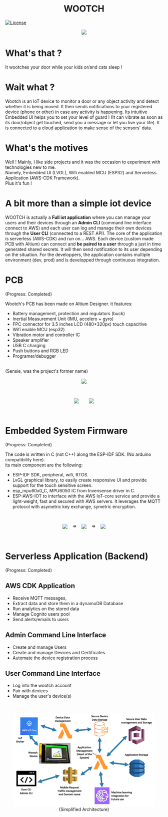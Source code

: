 <h1 align="center">WOOTCH</h1>

[![License](https://img.shields.io/badge/license-MIT-blue.svg)](https://opensource.org/licenses/MIT)

<p align="center"><img width=50% src="Support/readme_assets/wootch_on.jpg"></p>

# What's that ?

It wootches your door while your kids or/and cats sleep !

# Wait what ?

Wootch is an IoT device to monitor a door or any object activity and detect whether it is being moved. It then sends notifications to your registered device (phone or other) in case any activity is happening. Its intuitive Embedded UI helps you to set your level of guard ! (It can vibrate as soon as its door/object get touched, send you a message or let you live your life). It is connected to a cloud application to make sense of the sensors' data.

# What's the motives

Well ! Mainly, I like side projects and it was the occasion to experiment with technologies new to me.
<br>
Namely, Embedded UI (LVGL), Wifi enabled MCU (ESP32) and Serverless Application (AWS-CDK Framework).
<br>
Plus it's fun !

# A bit more than a simple iot device

WOOTCH is actually a **Full iot application** where you can manage your users and their devices through an **Admin CLI** (command line interface connect to AWS) and each user can log and manage their own devices through the **User CLI** (connected to a REST API). The core of the application is serverless (AWS-CDK) and run on... AWS. Each device (custom made PCB with Altium) can connect and **be paired to a user** through a just in time generated shared secrets. It will then send notification to its user depending on the situation. For the developpers, the application contains multiple environment (dev, prod) and is developped through continuous integration.

# PCB

(Progress: Completed)

Wootch's PCB has been made on Altium Designer. it features:

- Battery management, protection and regulators (buck)
- Inertial Measurement Unit (IMU, accelero + gyro)
- FPC connector for 3.5 inches LCD (480\*320px) touch capacitive
- Wifi enable MCU (esp32)
- Vibration motor and controller IC
- Speaker amplifier
- USB C charging
- Push buttons and RGB LED
- Programer/debugger

<br> (Sensie, was the project's former name)

<p align="center"><img align="center" width=40% src="Support/readme_assets/wootch_open_all.jpg"></p>
<br>
<p align="center">
<img align="center" width=20% src="Support/readme_assets/wootch_hardware.jpg">
&nbsp;&nbsp;&nbsp;&nbsp;&nbsp;&nbsp;
<img align="center"  width=30% src="Support/readme_assets/altium.png">
</p>
<br>

# Embedded System Firmware

(Progress: Completed)

The code is written in C (not C++) along the ESP-IDF SDK. (No arduino compatibility here). <br>
its main component are the following:

- ESP-IDF SDK, peripheral, wifi, RTOS.
- LvGL graphical library, to easily create responsive UI and provide support for the touch sensitive screen.
- esp_mpu60x0_C, MPU6050 IC from Invensense driver in C.
- ESP-AWS-IOT to interface with the AWS IoT-core service and provide a light-weight, fast and secured with AWS servers. It leverages the MQTT protocol with asymetric key exchange, symetric encryption.

<br>
<p align="center">
<img align="center" width=27% src="Support/readme_assets/start.jpg">
&nbsp;&nbsp;&nbsp;=>&nbsp;&nbsp;&nbsp;
<img align="center" width=29% src="Support/readme_assets/wifi.jpg">
&nbsp;&nbsp;&nbsp;=>&nbsp;&nbsp;&nbsp;
<img align="center"  width=26% src="Support/readme_assets/on_wootch.jpg">
</p>
<br>

# Serverless Application (Backend)

(Progress: Completed)

## AWS CDK Application

- Receive MQTT messages,
- Extract data and store them in a dynamoDB Database
- Run analytics on the stored data
- Manage Cognito users pool
- Send alerts/emails to users

## Admin Command Line Interface

- Create and manage Users
- Create and manage Devices and Certificates
- Automate the device registration process

## User Command Line Interface

- Log into the wootch account
- Pair with devices
- Manage the user's device(s)

<br>
<p align="center">
<img align="center" width=90% src="Support/readme_assets/cloud_architecture.png">
<br>
(Simplified Architecture)
</p>
<br>
